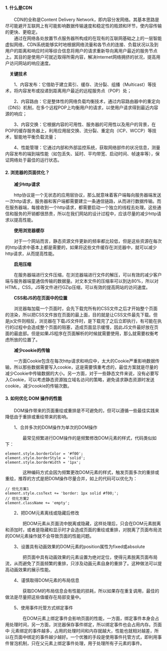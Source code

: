 #### 1. 什么是CDN  

&emsp;&emsp;CDN的全称是Content Delivery Network，即内容分发网络。其基本思路是尽可能避开互联网上有可能影响数据传输速度和稳定性的瓶颈和环节，使内容传输的更快、更稳定。  
&emsp;&emsp;通过在网络各处放置节点服务器所构成的在现有的互联网基础之上的一层智能虚拟网络，CDN系统能够实时地根据网络流量和各节点的连接、负载状况以及到用户的距离和响应时间等综合信息将用户的请求重新导向离用户最近的服务节点上。其目的是使用户可就近取得所需内容，解决Internet网络拥挤的状况，提高用户访问网站的响应速度。  

&emsp;**关键技术**    

&emsp;&emsp;1、内容发布：它借助于建立索引、缓存、流分裂、组播（Multicast）等技术，将内容发布或投递到距离用户最近的远程服务点（POP）处；  

&emsp;&emsp;2、内容路由：它是整体性的网络负载均衡技术，通过内容路由器中的重定向（DNS）机制，在多个远程POP上均衡用户的请求，以使用户请求得到最近内容源的响应；  

&emsp;&emsp;3、内容交换：它根据内容的可用性、服务器的可用性以及用户的背景，在POP的缓存服务器上，利用应用层交换、流分裂、重定向（ICP、WCCP）等技术，智能地平衡负载流量；  

&emsp;&emsp;4、性能管理：它通过内部和外部监控系统，获取网络部件的状况信息，测量内容发布的端到端性能（如包丢失、延时、平均带宽、启动时间、帧速率等），保证网络处于最佳的运行状态。  

#### 2. 浏览器的页面优化？  

&emsp;&emsp;**减少http请求**  

&emsp;&emsp;http协议是一个无状态的应用层协议，那么就意味着客户端每向服务器端发送一次http请求，服务器和客户端都需要建立一条通信链路，从而进行数据传输。而在服务器端，每接收到一个http请求，都需要启动一个独立的线程去处理。这些通信和服务的开销都很昂贵，所以在我们网站的设计过程中，应该尽量的减少http请求以提高性能。  

&emsp;&emsp;**使用浏览器缓存**  

&emsp;&emsp;对于一个网站而言，静态资源文件更新的频率都比较低，但是这些资源在每次的http请求中基本上都是需要的，如果将这些文件缓存在浏览器中，就可以减少http请求，从而提高性能。  

&emsp;&emsp;**启用压缩**  

&emsp;&emsp;在服务器端进行文件压缩，在浏览器端进行文件的解压，可以有效的减少客户端与服务器端童通信传输的数据量。对文本文件的压缩率可以到达80%，所以对HTML，CSS，JS等文件进行GZip压缩，可以有效的提高网站的访问速度。  

&emsp;&emsp;**CSS和JS的在页面中的位置**  

&emsp;&emsp;浏览器每加载一个页面时，会先下载完所有的CSS文件之后才开始整个页面的渲染，所以把CSS文件放在页面的最上面，目的就是让CSS文件最先下载。但是js文件则相反，浏览器在下载JS文件时，是下载完了之后立即执行，有可能在执行的过程中会造成整个页面的阻塞，造成页面显示缓慢，因此JS文件最好放在页面的最底部。但是如果JS程序在页面解析的时候就需要使用，那么就需要权衡考虑所放的位置了。  

&emsp;&emsp;**减少cookie的传输**  

&emsp;&emsp;一方面Cookie包含在每次http请求和响应中，太大的Cookie严重影响数据传输，所以那些数据需要写入cookie，这是需要慎重考虑的，最佳方案就是尽量的减少Cookie中传输数据的大小。另一方面，对于一些静态文件来说，没有必要写入Cookie，可以考虑静态资源独立域名访问的策略，避免请求静态资源时发送cookie，减少cookie的传输次数。  

#### 3. 如何优化 DOM 操作的性能  

&emsp;&emsp;DOM操作带来的页面重绘或重排是不可避免的，但可以遵循一些最佳实践来降低由于重排或重绘带来的影响。  

&emsp;&emsp;1、合并多次的DOM操作为单次的DOM操作  

&emsp;&emsp;&emsp;&emsp;最常见频繁进行DOM操作的是频繁修改DOM元素的样式，代码类似如下：

    element.style.borderColor = '#f00';
    element.style.borderStyle = 'solid';
    element.style.borderWidth = '1px';  
    
&emsp;&emsp;&emsp;&emsp;这种编码方式会因为频繁更改DOM元素的样式，触发页面多次的重排或重绘，推荐的方式是把DOM操作尽量合并，如上的代码可以优化为：  

    // 优化方案1
    element.style.cssText += 'border: 1px solid #f00;';
    // 优化方案2
    element.className += 'empty';  
    
&emsp;&emsp;2、把DOM元素离线或隐藏后修改  

&emsp;&emsp;&emsp;&emsp;把DOM元素从页面流中脱离或隐藏，这样处理后，只会在DOM元素脱离和添加时，或者是隐藏和显示时才会造成页面的重绘或重排，对脱离了页面布局流的DOM元素操作就不会导致页面的性能问题。  

&emsp;&emsp;3、设置具有动画效果的DOM元素的position属性为fixed或absolute  

&emsp;&emsp;&emsp;&emsp;把页面中具有动画效果的元素设置为绝对定位，使得元素脱离页面布局流，从而避免了页面频繁的重排，只涉及动画元素自身的重排了。这种做法可以提高动画效果的展示性能。   

&emsp;&emsp;4、谨慎取得DOM元素的布局信息  

&emsp;&emsp;&emsp;&emsp;获取DOM的布局信息会有性能的损耗，所以如果存在重复调用，最佳的做法是尽量把这些值缓存在局部变量中。  

&emsp;&emsp;5、使用事件托管方式绑定事件  

&emsp;&emsp;&emsp;&emsp;在DOM元素上绑定事件会影响页面的性能，一方面，绑定事件本身会占用处理时间，另一方面，浏览器保存事件绑定，所以绑定事件也会占用内存。页面中 元素绑定的事件越多，占用的处理时间和内存就越大，性能也就相对越差，所以在页面中绑定的事件越少越好。一个优雅的手段是使用事件托管方式，即利用事件冒泡机制，只在父元素上绑定事件处理，用于处理所有子元素的事件。